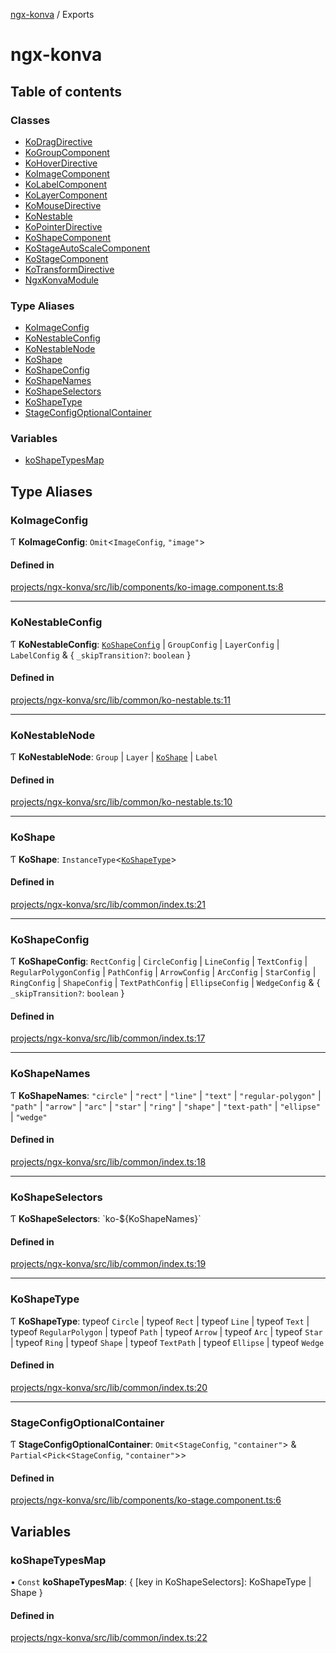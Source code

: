 [ngx-konva](README.md) / Exports

# ngx-konva

## Table of contents

### Classes

- [KoDragDirective](classes/KoDragDirective.md)
- [KoGroupComponent](classes/KoGroupComponent.md)
- [KoHoverDirective](classes/KoHoverDirective.md)
- [KoImageComponent](classes/KoImageComponent.md)
- [KoLabelComponent](classes/KoLabelComponent.md)
- [KoLayerComponent](classes/KoLayerComponent.md)
- [KoMouseDirective](classes/KoMouseDirective.md)
- [KoNestable](classes/KoNestable.md)
- [KoPointerDirective](classes/KoPointerDirective.md)
- [KoShapeComponent](classes/KoShapeComponent.md)
- [KoStageAutoScaleComponent](classes/KoStageAutoScaleComponent.md)
- [KoStageComponent](classes/KoStageComponent.md)
- [KoTransformDirective](classes/KoTransformDirective.md)
- [NgxKonvaModule](classes/NgxKonvaModule.md)

### Type Aliases

- [KoImageConfig](modules.md#koimageconfig)
- [KoNestableConfig](modules.md#konestableconfig)
- [KoNestableNode](modules.md#konestablenode)
- [KoShape](modules.md#koshape)
- [KoShapeConfig](modules.md#koshapeconfig)
- [KoShapeNames](modules.md#koshapenames)
- [KoShapeSelectors](modules.md#koshapeselectors)
- [KoShapeType](modules.md#koshapetype)
- [StageConfigOptionalContainer](modules.md#stageconfigoptionalcontainer)

### Variables

- [koShapeTypesMap](modules.md#koshapetypesmap)

## Type Aliases

### KoImageConfig

Ƭ **KoImageConfig**: `Omit`<`ImageConfig`, ``"image"``\>

#### Defined in

[projects/ngx-konva/src/lib/components/ko-image.component.ts:8](https://github.com/ctinnovation/ngx-konva/blob/0caea8a/projects/ngx-konva/src/lib/components/ko-image.component.ts#L8)

___

### KoNestableConfig

Ƭ **KoNestableConfig**: [`KoShapeConfig`](modules.md#koshapeconfig) \| `GroupConfig` \| `LayerConfig` \| `LabelConfig` & { `_skipTransition?`: `boolean`  }

#### Defined in

[projects/ngx-konva/src/lib/common/ko-nestable.ts:11](https://github.com/ctinnovation/ngx-konva/blob/0caea8a/projects/ngx-konva/src/lib/common/ko-nestable.ts#L11)

___

### KoNestableNode

Ƭ **KoNestableNode**: `Group` \| `Layer` \| [`KoShape`](modules.md#koshape) \| `Label`

#### Defined in

[projects/ngx-konva/src/lib/common/ko-nestable.ts:10](https://github.com/ctinnovation/ngx-konva/blob/0caea8a/projects/ngx-konva/src/lib/common/ko-nestable.ts#L10)

___

### KoShape

Ƭ **KoShape**: `InstanceType`<[`KoShapeType`](modules.md#koshapetype)\>

#### Defined in

[projects/ngx-konva/src/lib/common/index.ts:21](https://github.com/ctinnovation/ngx-konva/blob/0caea8a/projects/ngx-konva/src/lib/common/index.ts#L21)

___

### KoShapeConfig

Ƭ **KoShapeConfig**: `RectConfig` \| `CircleConfig` \| `LineConfig` \| `TextConfig` \| `RegularPolygonConfig` \| `PathConfig` \| `ArrowConfig` \| `ArcConfig` \| `StarConfig` \| `RingConfig` \| `ShapeConfig` \| `TextPathConfig` \| `EllipseConfig` \| `WedgeConfig` & { `_skipTransition?`: `boolean`  }

#### Defined in

[projects/ngx-konva/src/lib/common/index.ts:17](https://github.com/ctinnovation/ngx-konva/blob/0caea8a/projects/ngx-konva/src/lib/common/index.ts#L17)

___

### KoShapeNames

Ƭ **KoShapeNames**: ``"circle"`` \| ``"rect"`` \| ``"line"`` \| ``"text"`` \| ``"regular-polygon"`` \| ``"path"`` \| ``"arrow"`` \| ``"arc"`` \| ``"star"`` \| ``"ring"`` \| ``"shape"`` \| ``"text-path"`` \| ``"ellipse"`` \| ``"wedge"``

#### Defined in

[projects/ngx-konva/src/lib/common/index.ts:18](https://github.com/ctinnovation/ngx-konva/blob/0caea8a/projects/ngx-konva/src/lib/common/index.ts#L18)

___

### KoShapeSelectors

Ƭ **KoShapeSelectors**: \`ko-${KoShapeNames}\`

#### Defined in

[projects/ngx-konva/src/lib/common/index.ts:19](https://github.com/ctinnovation/ngx-konva/blob/0caea8a/projects/ngx-konva/src/lib/common/index.ts#L19)

___

### KoShapeType

Ƭ **KoShapeType**: typeof `Circle` \| typeof `Rect` \| typeof `Line` \| typeof `Text` \| typeof `RegularPolygon` \| typeof `Path` \| typeof `Arrow` \| typeof `Arc` \| typeof `Star` \| typeof `Ring` \| typeof `Shape` \| typeof `TextPath` \| typeof `Ellipse` \| typeof `Wedge`

#### Defined in

[projects/ngx-konva/src/lib/common/index.ts:20](https://github.com/ctinnovation/ngx-konva/blob/0caea8a/projects/ngx-konva/src/lib/common/index.ts#L20)

___

### StageConfigOptionalContainer

Ƭ **StageConfigOptionalContainer**: `Omit`<`StageConfig`, ``"container"``\> & `Partial`<`Pick`<`StageConfig`, ``"container"``\>\>

#### Defined in

[projects/ngx-konva/src/lib/components/ko-stage.component.ts:6](https://github.com/ctinnovation/ngx-konva/blob/0caea8a/projects/ngx-konva/src/lib/components/ko-stage.component.ts#L6)

## Variables

### koShapeTypesMap

• `Const` **koShapeTypesMap**: { [key in KoShapeSelectors]: KoShapeType \| Shape }

#### Defined in

[projects/ngx-konva/src/lib/common/index.ts:22](https://github.com/ctinnovation/ngx-konva/blob/0caea8a/projects/ngx-konva/src/lib/common/index.ts#L22)
